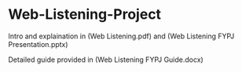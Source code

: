 # Web-Listening-Project

Intro and explaination in (Web Listening.pdf) and (Web Listening FYPJ Presentation.pptx)

Detailed guide provided in (Web Listening FYPJ Guide.docx)
